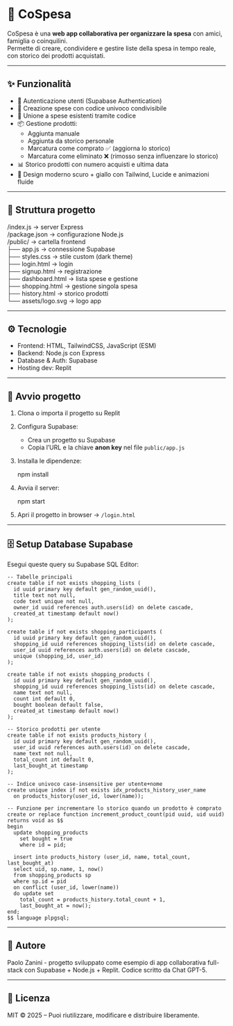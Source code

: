 # 🛒 CoSpesa

CoSpesa è una **web app collaborativa per organizzare la spesa** con amici, famiglia o coinquilini.  
Permette di creare, condividere e gestire liste della spesa in tempo reale, con storico dei prodotti acquistati.

---

## ✨ Funzionalità

- 🔑 Autenticazione utenti (Supabase Authentication)  
- 📝 Creazione spese con codice univoco condivisibile  
- 🤝 Unione a spese esistenti tramite codice  
- 📦 Gestione prodotti:  
  - Aggiunta manuale  
  - Aggiunta da storico personale  
  - Marcatura come comprato ✅ (aggiorna lo storico)  
  - Marcatura come eliminato ❌ (rimosso senza influenzare lo storico)  
- 📊 Storico prodotti con numero acquisti e ultima data  
- 🎨 Design moderno scuro + giallo con Tailwind, Lucide e animazioni fluide  

---

## 📂 Struttura progetto

/index.js             → server Express  
/package.json         → configurazione Node.js  
/public/              → cartella frontend  
  ├── app.js          → connessione Supabase  
  ├── styles.css      → stile custom (dark theme)  
  ├── login.html      → login  
  ├── signup.html     → registrazione  
  ├── dashboard.html  → lista spese e gestione  
  ├── shopping.html   → gestione singola spesa  
  ├── history.html    → storico prodotti  
  └── assets/logo.svg → logo app  

---

## ⚙️ Tecnologie

- Frontend: HTML, TailwindCSS, JavaScript (ESM)  
- Backend: Node.js con Express  
- Database & Auth: Supabase  
- Hosting dev: Replit  

---

## 🚀 Avvio progetto

1. Clona o importa il progetto su Replit  
2. Configura Supabase:  
   - Crea un progetto su Supabase  
   - Copia l’URL e la chiave **anon key** nel file `public/app.js`  
3. Installa le dipendenze:  

    npm install

4. Avvia il server:  

    npm start

5. Apri il progetto in browser → `/login.html`  

---

## 🗄️ Setup Database Supabase

Esegui queste query su Supabase SQL Editor:

    -- Tabelle principali
    create table if not exists shopping_lists (
      id uuid primary key default gen_random_uuid(),
      title text not null,
      code text unique not null,
      owner_id uuid references auth.users(id) on delete cascade,
      created_at timestamp default now()
    );

    create table if not exists shopping_participants (
      id uuid primary key default gen_random_uuid(),
      shopping_id uuid references shopping_lists(id) on delete cascade,
      user_id uuid references auth.users(id) on delete cascade,
      unique (shopping_id, user_id)
    );

    create table if not exists shopping_products (
      id uuid primary key default gen_random_uuid(),
      shopping_id uuid references shopping_lists(id) on delete cascade,
      name text not null,
      count int default 0,
      bought boolean default false,
      created_at timestamp default now()
    );

    -- Storico prodotti per utente
    create table if not exists products_history (
      id uuid primary key default gen_random_uuid(),
      user_id uuid references auth.users(id) on delete cascade,
      name text not null,
      total_count int default 0,
      last_bought_at timestamp
    );

    -- Indice univoco case-insensitive per utente+nome
    create unique index if not exists idx_products_history_user_name
      on products_history(user_id, lower(name));

    -- Funzione per incrementare lo storico quando un prodotto è comprato
    create or replace function increment_product_count(pid uuid, uid uuid)
    returns void as $$
    begin
      update shopping_products
        set bought = true
        where id = pid;

      insert into products_history (user_id, name, total_count, last_bought_at)
      select uid, sp.name, 1, now()
      from shopping_products sp
      where sp.id = pid
      on conflict (user_id, lower(name))
      do update set
        total_count = products_history.total_count + 1,
        last_bought_at = now();
    end;
    $$ language plpgsql;

---

## 👥 Autore

Paolo Zanini - progetto sviluppato come esempio di app collaborativa full-stack con Supabase + Node.js + Replit. Codice scritto da Chat GPT-5.

---

## 📜 Licenza

MIT © 2025 – Puoi riutilizzare, modificare e distribuire liberamente.
